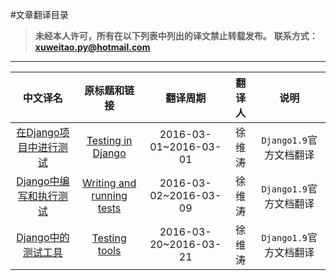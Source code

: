 #文章翻译目录


>**未经本人许可，所有在以下列表中列出的译文禁止转载发布。**
>**联系方式：xuweitao.py@hotmail.com**

--------------------------------------

|中文译名|原标题和链接|翻译周期|翻译人|说明|
|:-----:|:-----:|:-----:|:----:|:-------:|
|[在Django项目中进行测试](http://xuweitao.me/zai-djangoxiang-mu-zhong-jin-xing-ce-shi.html)|[Testing in Django](https://docs.djangoproject.com/en/1.9/topics/testing/)|2016-03-01~2016-03-01|徐维涛|`Django1.9`官方文档翻译|
|[Django中编写和执行测试](http://xuweitao.me/djangozhong-bian-xie-he-zhi-xing-ce-shi.html)|[Writing and running tests](https://docs.djangoproject.com/en/1.9/topics/testing/overview/)|2016-03-02~2016-03-09|徐维涛|`Django1.9`官方文档翻译|
|[Django中的测试工具](http://xuweitao.me/djangozhong-bian-xie-he-zhi-xing-ce-shi.html)|[Testing tools](https://docs.djangoproject.com/en/1.9/topics/testing/tools/)|2016-03-20~2016-03-21|徐维涛|`Django1.9`官方文档翻译|

